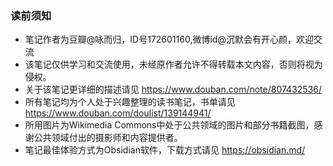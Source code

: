 ### 读前须知
- 笔记作者为豆瓣@咏而归，ID号172601160,微博id@沉默会有开心颜，欢迎交流
- 该笔记仅供学习和交流使用，未经原作者允许不得转载本文内容，否则将视为侵权。
- 关于该笔记更详细的描述请见 https://www.douban.com/note/807432536/ 
- 所有笔记均为个人处于兴趣整理的读书笔记，书单请见 https://www.douban.com/doulist/139144941/
- 所用图片为Wikimedia Commons中处于公共领域的图片和部分书籍截图，感谢公共领域付出的摄影师和内容提供者。
- 笔记最佳体验方式为Obsidian软件，下载方式请见 https://obsidian.md/ 